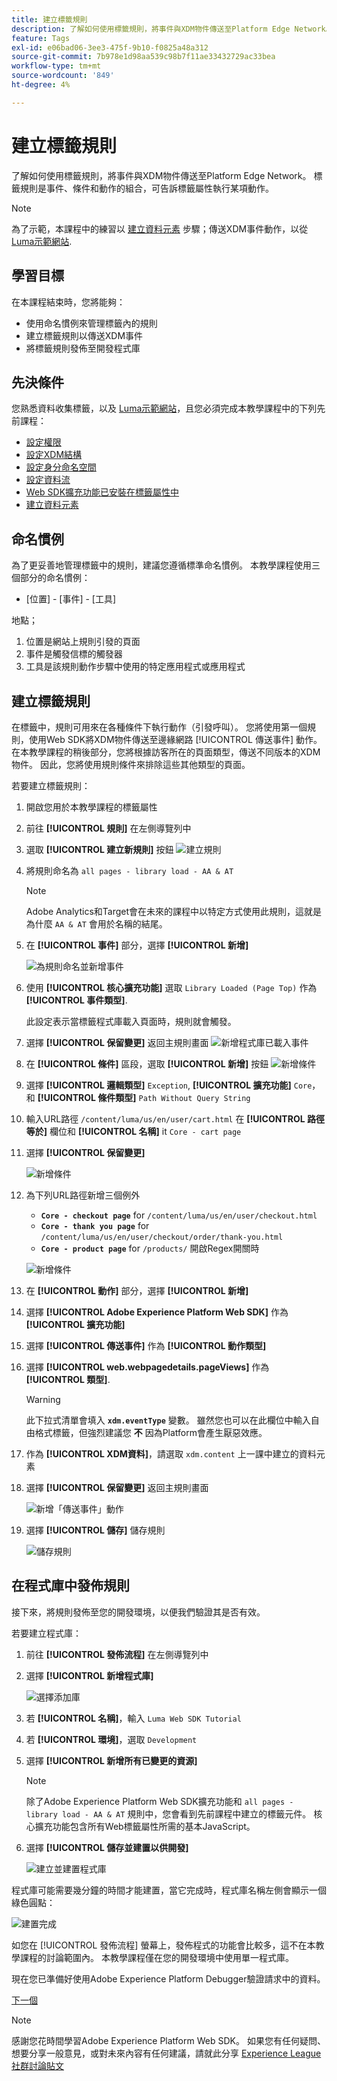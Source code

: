 ```yaml
---
title: 建立標籤規則
description: 了解如何使用標籤規則，將事件與XDM物件傳送至Platform Edge Network。 本課程屬於「使用Web SDK實作Adobe Experience Cloud」教學課程的一部分。
feature: Tags
exl-id: e06bad06-3ee3-475f-9b10-f0825a48a312
source-git-commit: 7b978e1d98aa539c98b7f11ae33432729ac33bea
workflow-type: tm+mt
source-wordcount: '849'
ht-degree: 4%

---
```


# 建立標籤規則

了解如何使用標籤規則，將事件與XDM物件傳送至Platform Edge Network。 標籤規則是事件、條件和動作的組合，可告訴標籤屬性執行某項動作。

>[!NOTE]
>
> 為了示範，本課程中的練習以 [建立資料元素](create-data-elements.md) 步驟；傳送XDM事件動作，以從 [Luma示範網站](https://luma.enablementadobe.com/content/luma/us/en.html).


## 學習目標

在本課程結束時，您將能夠：

* 使用命名慣例來管理標籤內的規則
* 建立標籤規則以傳送XDM事件
* 將標籤規則發佈至開發程式庫


## 先決條件

您熟悉資料收集標籤，以及 [Luma示範網站](https://luma.enablementadobe.com/content/luma/us/en.html)，且您必須完成本教學課程中的下列先前課程：

* [設定權限](configure-permissions.md)
* [設定XDM結構](configure-schemas.md)
* [設定身分命名空間](configure-identities.md)
* [設定資料流](configure-datastream.md)
* [Web SDK擴充功能已安裝在標籤屬性中](install-web-sdk.md)
* [建立資料元素](create-data-elements.md)

## 命名慣例

為了更妥善地管理標籤中的規則，建議您遵循標準命名慣例。 本教學課程使用三個部分的命名慣例：

* [位置] - [事件] - [工具]

地點；

1. 位置是網站上規則引發的頁面
1. 事件是觸發信標的觸發器
1. 工具是該規則動作步驟中使用的特定應用程式或應用程式


## 建立標籤規則

在標籤中，規則可用來在各種條件下執行動作（引發呼叫）。 您將使用第一個規則，使用Web SDK將XDM物件傳送至邊緣網路 [!UICONTROL 傳送事件] 動作。 在本教學課程的稍後部分，您將根據訪客所在的頁面類型，傳送不同版本的XDM物件。 因此，您將使用規則條件來排除這些其他類型的頁面。

若要建立標籤規則：

1. 開啟您用於本教學課程的標籤屬性
1. 前往 **[!UICONTROL 規則]** 在左側導覽列中
1. 選取 **[!UICONTROL 建立新規則]** 按鈕
   ![建立規則](assets/rules-create.png)
1. 將規則命名為 `all pages - library load - AA & AT`

   >[!NOTE]
   >
   > Adobe Analytics和Target會在未來的課程中以特定方式使用此規則，這就是為什麼 `AA & AT` 會用於名稱的結尾。

1. 在 **[!UICONTROL 事件]** 部分，選擇 **[!UICONTROL 新增]**

   ![為規則命名並新增事件](assets/rule-name.png)
1. 使用 **[!UICONTROL 核心擴充功能]** 選取 `Library Loaded (Page Top)` 作為 **[!UICONTROL 事件類型]**.

   此設定表示當標籤程式庫載入頁面時，規則就會觸發。
1. 選擇 **[!UICONTROL 保留變更]** 返回主規則畫面
   ![新增程式庫已載入事件](assets/rule-event-pagetop.png)
1. 在 **[!UICONTROL 條件]** 區段，選取 **[!UICONTROL 新增]** 按鈕
   ![新增條件](assets/rules-add-conditions.png)
1. 選擇 **[!UICONTROL 邏輯類型]** `Exception`, **[!UICONTROL 擴充功能]** `Core`，和 **[!UICONTROL 條件類型]** `Path Without Query String`
1. 輸入URL路徑 `/content/luma/us/en/user/cart.html` 在 **[!UICONTROL 路徑等於]** 欄位和 **[!UICONTROL 名稱]** it `Core - cart page`
1. 選擇 **[!UICONTROL 保留變更]**

   ![新增條件](assets/rule-condition-exception.png)
1. 為下列URL路徑新增三個例外

   * **`Core - checkout page`** for `/content/luma/us/en/user/checkout.html`
   * **`Core - thank you page`** for `/content/luma/us/en/user/checkout/order/thank-you.html`
   * **`Core - product page`** for `/products/` 開啟Regex開關時

   ![新增條件](assets/rule-condition-exception-all.png)

1. 在 **[!UICONTROL 動作]** 部分，選擇 **[!UICONTROL 新增]**
1. 選擇 **[!UICONTROL Adobe Experience Platform Web SDK]** 作為 **[!UICONTROL 擴充功能]**
1. 選擇 **[!UICONTROL 傳送事件]** 作為 **[!UICONTROL 動作類型]**
1. 選擇 **[!UICONTROL web.webpagedetails.pageViews]** 作為 **[!UICONTROL 類型]**.

   >[!WARNING]
   >
   > 此下拉式清單會填入 **`xdm.eventType`** 變數。 雖然您也可以在此欄位中輸入自由格式標籤，但強烈建議您 **不** 因為Platform會產生厭惡效應。

1. 作為 **[!UICONTROL XDM資料]**，請選取 `xdm.content` 上一課中建立的資料元素
1. 選擇 **[!UICONTROL 保留變更]** 返回主規則畫面

   ![新增「傳送事件」動作](assets/rule-set-action-xdm.png)
1. 選擇 **[!UICONTROL 儲存]** 儲存規則

   ![儲存規則](assets/rule-save.png)

## 在程式庫中發佈規則

接下來，將規則發佈至您的開發環境，以便我們驗證其是否有效。

若要建立程式庫：

1. 前往 **[!UICONTROL 發佈流程]** 在左側導覽列中
1. 選擇 **[!UICONTROL 新增程式庫]**

   ![選擇添加庫](assets/rule-publish-library.png)
1. 若 **[!UICONTROL 名稱]**，輸入 `Luma Web SDK Tutorial`
1. 若 **[!UICONTROL 環境]**，選取 `Development`
1. 選擇  **[!UICONTROL 新增所有已變更的資源]**

   >[!NOTE]
   >
   >    除了Adobe Experience Platform Web SDK擴充功能和 `all pages - library load - AA & AT` 規則中，您會看到先前課程中建立的標籤元件。 核心擴充功能包含所有Web標籤屬性所需的基本JavaScript。

1. 選擇 **[!UICONTROL 儲存並建置以供開發]**

   ![建立並建置程式庫](assets/rule-publish-add-all-changes.png)

程式庫可能需要幾分鐘的時間才能建置，當它完成時，程式庫名稱左側會顯示一個綠色圓點：

![建置完成](assets/rule-publish-success.png)

如您在 [!UICONTROL 發佈流程] 螢幕上，發佈程式的功能會比較多，這不在本教學課程的討論範圍內。 本教學課程僅在您的開發環境中使用單一程式庫。

現在您已準備好使用Adobe Experience Platform Debugger驗證請求中的資料。

[下一個 ](validate-with-debugger.md)

>[!NOTE]
>
>感謝您花時間學習Adobe Experience Platform Web SDK。 如果您有任何疑問、想要分享一般意見，或對未來內容有任何建議，請就此分享 [Experience League社群討論貼文](https://experienceleaguecommunities.adobe.com/t5/adobe-experience-platform-launch/tutorial-discussion-implement-adobe-experience-cloud-with-web/td-p/444996)
